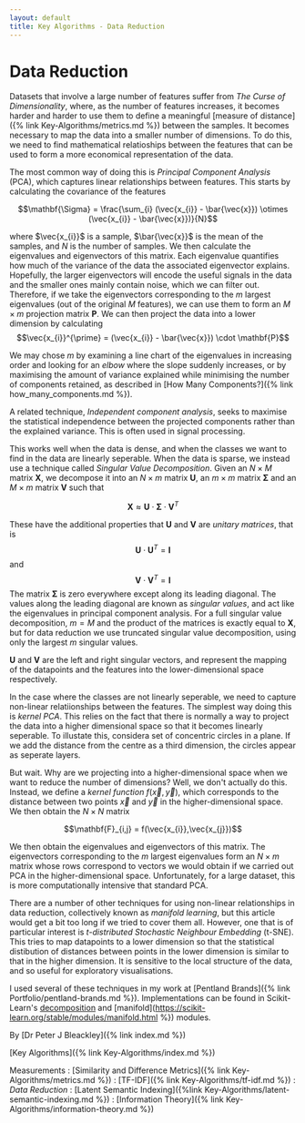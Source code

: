 ```yaml
---
layout: default
title: Key Algorithms - Data Reduction
---
```


# Data Reduction

Datasets that involve a large number of features suffer from *The Curse of Dimensionality*, where, as the number of features increases, it becomes harder and harder to use them to define a meaningful [measure of distance]({% link Key-Algorithms/metrics.md %}) between the samples. It becomes necessary to map the data into a smaller number of dimensions. To do this, we need to find mathematical relatioships between the features that can be used to form a more economical representation of the data.

The most common way of doing this is *Principal Component Analysis* (PCA), which captures linear relationships between features. This starts by calculating the covariance of the features

$$\mathbf{\Sigma} = \frac{\sum_{i} (\vec{x_{i}} - \bar{\vec{x}}) \otimes (\vec{x_{i}} - \bar{\vec{x}})}{N}$$

where $\vec{x_{i}}$ is a sample, $\bar{\vec{x}}$ is the mean of the samples, and $N$ is the number of samples. We then calculate the eigenvalues and eigenvectors of this matrix. Each eigenvalue quantifies how much of the variance of the data the associated eigenvector explains. Hopefully, the larger eigenvectors will encode the useful signals in the data and the smaller ones mainly contain noise, which we can filter out. Therefore, if we take the eigenvectors corresponding to the $m$ largest eigenvalues (out of the original $M$ features), we can use them to form an $M \times m$ projection matrix $\mathbf{P}$. We can then project the data into a lower dimension by calculating
$$\vec{x_{i}}^{\prime} = (\vec{x_{i}} - \bar{\vec{x}}) \cdot \mathbf{P}$$

We may chose $m$ by examining a line chart of the eigenvalues in increasing order and looking for an *elbow* where the slope suddenly increases, or by maximising the amount of variance explained while minimising the number of components retained, as described in [How Many Components?]({% link how_many_components.md %}).

A related technique, *Independent component analysis*, seeks to maximise the statistical independence between the projected components rather than the explained variance. This is often used in signal processing.

This works well when the data is dense, and when the classes we want to find in the data are linearly seperable. When the data is sparse, we instead use a technique called *Singular Value Decomposition*. Given an $N \times M$ matrix $\mathbf{X}$, we decompose it into an $N \times m$ matrix $\mathbf{U}$, an $m \times m$ matrix $\mathbf{\Sigma}$ and an $M \times m$ matrix $\mathbf{V}$ such that

$$\mathbf{X} \approx \mathbf{U} \cdot \mathbf{\Sigma} \cdot \mathbf{V}^{T}$$

These have the additional properties that $\mathbf{U}$ and $\mathbf{V}$ are *unitary matrices*, that is $$\mathbf{U} \cdot \mathbf{U}^{T} = \mathbf{I}$$ and $$\mathbf{V} \cdot \mathbf{V}^{T} = \mathbf{I}$$
The matrix $\mathbf{\Sigma}$ is zero everywhere except along its leading diagonal. The values along the leading diagonal are known as *singular values*, and act like the eigenvalues in principal component analysis. For a full singular value decomposition, $m=M$ and the product of the matrices is exactly equal to $\mathbf{X}$, but for data reduction we use truncated singular value decomposition, using only the largest $m$ singular values.

$\mathbf{U}$ and $\mathbf{V}$ are the left and right singular vectors, and represent the mapping of the datapoints and the features into the lower-dimensional space respectively.

In the case where the classes are not linearly seperable, we need to capture non-linear relatiionships between the features. The simplest way doing this is *kernel PCA*. This relies on the fact that there is normally a way to project the data into a higher dimensional space so that it becomes linearly seperable. To illustate this, considera set of concentric circles in a plane. If we add the distance from the centre as a third dimension, the circles appear as seperate layers.

But wait. Why are we projecting into a higher-dimensional space when we want to reduce the number of dimensions? Well, we don't actually do this. Instead, we define a *kernel function* $f(\vec{x},\vec{y})$, which corresponds to the distance between two points $\vec{x}$ and $\vec{y}$ in the higher-dimensional space. We then obtain the $N \times N$ matrix

$$\mathbf{F}_{i,j} = f(\vec{x_{i}},\vec{x_{j}})$$

We then obtain the eigenvalues and eigenvectors of this matrix. The eigenvectors corresponding to the $m$ largest eigenvalues form an $N \times m$ matrix whose rows correspond to vectors we would obtain if we carried out PCA in the higher-dimensional space. Unfortunately, for a large dataset, this is more computationally intensive that standard PCA.

There are a number of other techniques for using non-linear relationships in data reduction, collectively known as *manifold learning*, but this article would get a bit too long if we tried to cover them all. However, one that is of particular interest is *t-distributed Stochastic Neighbour Embedding* (t-SNE). This tries to map datapoints to a lower dimension so that the statistical distibution of distances between points in the lower dimension is similar to that in the higher dimension. It is sensitive to the local structure of the data, and so useful for exploratory visualisations.

I used several of these techniques in my work at [Pentland Brands]({% link Portfolio/pentland-brands.md %}). Implementations can be found in Scikit-Learn's [decomposition](https://scikit-learn.org/stable/modules/decomposition.html) and [manifold](https://scikit-learn.org/stable/modules/manifold.html %}) modules.

By [Dr Peter J Bleackley]({% link index.md %})
 
 [Key Algorithms]({% link Key-Algorithms/index.md %})
 
 Measurements
: [Similarity and Difference Metrics]({% link Key-Algorithms/metrics.md %})
: [TF-IDF]({% link Key-Algorithms/tf-idf.md %})
: *Data Reduction*
: [Latent Semantic Indexing]({%link Key-Algorithms/latent-semantic-indexing.md %})
: [Information Theory]({% link Key-Algorithms/information-theory.md %})

